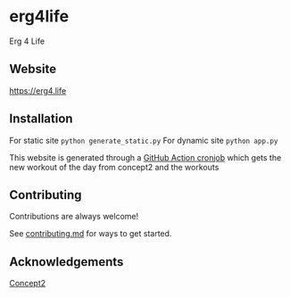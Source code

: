 # erg4life
Erg 4 Life

## Website
https://erg4.life

## Installation

For static site
`python generate_static.py`
For dynamic site
`python app.py`

This website is generated through a [GitHub Action cronjob](https://github.com/mediantre/erg4life/blob/main/.github/workflows/main.yml) which gets the new workout of the day from concept2 and the workouts 

## Contributing

Contributions are always welcome!

See [contributing.md](contributing.md) for ways to get started.

## Acknowledgements

[Concept2](https://log.concept2.com/)
